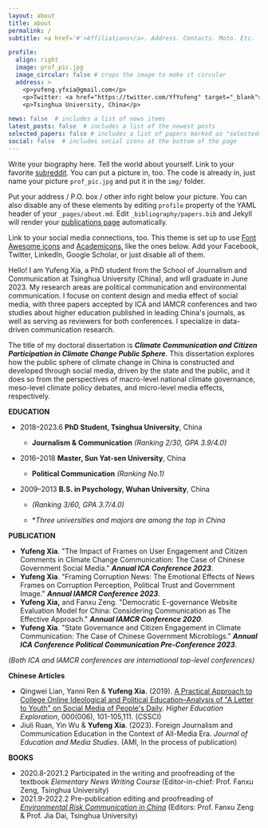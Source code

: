 ```yaml
---
layout: about
title: about
permalink: /
subtitle: <a href='#'>Affiliations</a>. Address. Contacts. Moto. Etc.

profile:
  align: right
  image: prof_pic.jpg
  image_circular: false # crops the image to make it circular
  address: >
    <p>yufeng.yfxia@gmail.com</p>
    <p>Twitter: <a href="https://twitter.com/YfYufeng" target="_blank">@YfYufeng</a></p>
    <p>Tsinghua University, China</p>

news: false  # includes a list of news items
latest_posts: false  # includes a list of the newest posts
selected_papers: false # includes a list of papers marked as "selected={true}"
social: false  # includes social icons at the bottom of the page
---
```


Write your biography here. Tell the world about yourself. Link to your favorite [subreddit](http://reddit.com). You can put a picture in, too. The code is already in, just name your picture `prof_pic.jpg` and put it in the `img/` folder.

Put your address / P.O. box / other info right below your picture. You can also disable any of these elements by editing `profile` property of the YAML header of your `_pages/about.md`. Edit `_bibliography/papers.bib` and Jekyll will render your [publications page](/al-folio/publications/) automatically.

Link to your social media connections, too. This theme is set up to use [Font Awesome icons](http://fortawesome.github.io/Font-Awesome/) and [Academicons](https://jpswalsh.github.io/academicons/), like the ones below. Add your Facebook, Twitter, LinkedIn, Google Scholar, or just disable all of them.

Hello! I am Yufeng Xia, a PhD student from the School of Journalism and Communication at Tsinghua University (China), and will graduate in June 2023. My research areas are political communication and environmental communication. I focuse on content design and media effect of social media, with three papers accepted by ICA and IAMCR conferences and two studies about higher education published in leading China's journals, as well as serving as reviewers for both conferences. I specialize in data-driven communication research.

The title of my doctoral dissertation is ***Climate Communication and Citizen Participation in Climate Change Public Sphere***. This dissertation explores how the public sphere of climate change in China is constructed and developed through social media, driven by the state and the public, and it does so from the perspectives of macro-level national climate governance, meso-level climate policy debates, and micro-level media effects, respectively.

**EDUCATION**

- 2018–2023.6 **PhD Student, Tsinghua University**, China

  - **Journalism & Communication** *(Ranking 2/30, GPA 3.9/4.0)*

- 2016–2018  **Master, Sun Yat-sen University**, China

  - **Political Communication** *(Ranking No.1)*

- 2009–2013  **B.S. in Psychology, Wuhan University**, China

  - *(Ranking 3/60, GPA 3.7/4.0)*

  - **Three universities and majors are among the top in China*

**PUBLICATION** 

- **Yufeng Xia**. "The Impact of Frames on User Engagement and Citizen Comments in Climate Change Communication: The Case of Chinese Government Social Media." ***Annual ICA Conference 2023***.
- **Yufeng Xia**. "Framing Corruption News: The Emotional Effects of News Frames on Corruption Perception, Political Trust and Government Image." ***Annual IAMCR Conference 2023***.
- **Yufeng Xia,** and Fanxu Zeng. "Democratic E-governance Website Evaluation Model for China: Considering Communication as The Effective Approach." ***Annual IAMCR Conference 2020***. 
- **Yufeng Xia**. "State Governance and Citizen Engagement in Climate Communication: The Case of Chinese Government Microblogs." ***Annual ICA Conference Political Communication Pre-Conference 2023***. 

 *(Both ICA and IAMCR conferences are international top-level conferences)*

**Chinese Articles**

- Qingwei Lian, Yanni Ren & **Yufeng Xia.** (2019). [A Practical Approach to College Online Ideological and Political Education–Analysis of "A Letter to Youth" on Social Media of People's Daily](https://kns.cnki.net/kcms2/article/abstract?v=3uoqIhG8C44YLTlOAiTRKibYlV5Vjs7iLik5jEcCI09uHa3oBxtWoI6wGNpGCwXcLLIgl5AZM26joQgqE5c6gzNHTSiFLQ1w&uniplatform=NZKPT&src=copy). *Higher Education Exploration*, 000(006), 101-105,111. (CSSCI)
- Jiuli Ruan, Yin Wu & **Yufeng Xia**. (2023). Foreign Journalism and Communication Education in the Context of All-Media Era. *Journal of Education and Media Studies*. (AMI, In the process of publication)

**BOOKS** 

- 2020.8-2021.2 Participated in the writing and proofreading of the textbook *Elementary News Writing Course* (Editor-in-chief: Prof. Fanxu Zeng, Tsinghua University)
- 2021.9-2022.2 Pre-publication editing and proofreading of *[Environmental Risk Communication in China](https://www.routledge.com/Environmental-Risk-Communication-in-China-Actors-Issues-and-Governance/Dai-Zeng/p/book/9781032103303)* (Editors: Prof. Fanxu Zeng & Prof. Jia Dai, Tsinghua University)
